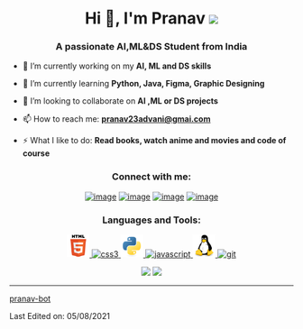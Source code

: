 <h1 align="center">Hi 👋, I'm Pranav <img height="40" src="https://emoji.gg/assets/emoji/7333-parrotdance.gif"></h1>
<h3 align="center">A passionate AI,ML&DS Student from India</h3>

- 🔭 I’m currently working on my **AI, ML and DS skills**

- 🌱 I’m currently learning **Python, Java, Figma, Graphic Designing**

- 👯 I’m looking to collaborate on **AI ,ML or DS projects**

- 📫 How to reach me: **pranav23advani@gmai.com**

- ⚡ What I like to do: **Read books, watch anime and movies and code of course**

<h3 align="center">Connect with me:</h3>
<div align="center">

[![image](https://img.shields.io/badge/LinkedIn-0077B5?style=for-the-badge&logo=linkedin&logoColor=white)](https://www.linkedin.com/in/lauro_brant-1/)
[![image](https://img.shields.io/badge/Instagram-E4405F?style=for-the-badge&logo=instagram&logoColor=white)](https://www.instagram.com/pranavadvani2003/)
[![image](https://img.shields.io/badge/Twitter-1DA1F2?style=for-the-badge&logo=twitter&logoColor=white)](https://twitter.com/PranavAdvani3)
[![image](https://img.shields.io/badge/Gmail-D14836?style=for-the-badge&logo=gmail&logoColor=white)](mailto:produtor.pranav23advani@gmail.com)
  
</div>

<h3 align="center">Languages and Tools:</h3>

<p align="center"> 
  <a href="https://scikit-learn.org/stable/index.html" target="_blank"> 
    <img src="https://raw.githubusercontent.com/devicons/devicon/master/icons/html5/html5-original-wordmark.svg" alt="html5" width="40" height="40"/> 
  </a>
  <a href="https://www.w3schools.com/css/" target="_blank"> 
    <img src="https://cdn.jsdelivr.net/gh/devicons/devicon@v2.15.1/devicon.min.css" alt="css3" width="40" height="40"/> 
  </a> 
  <a href="https://www.python.org" target="_blank"> 
    <img src="https://raw.githubusercontent.com/devicons/devicon/master/icons/python/python-original.svg" alt="python" width="40" height="40"/> 
  </a>  
  <a href="https://developer.mozilla.org/en-US/docs/Web/JavaScript" target="_blank"> 
    <img src="https://cdn.jsdelivr.net/gh/devicons/devicon@v2.15.1/devicon.min.css" alt="javascript" width="40" height="40"/> 
  </a> 
  <a href="https://www.linux.org/" target="_blank"> 
    <img src="https://raw.githubusercontent.com/devicons/devicon/master/icons/linux/linux-original.svg" alt="linux" width="40" height="40"/> 
  </a> 
  <a href="https://git-scm.com/" target="_blank"> 
    <img src="https://www.vectorlogo.zone/logos/git-scm/git-scm-icon.svg" alt="git" width="40" height="40"/> 
  </a>
</p>

<p align= "center">
  <img height= "150" src="https://github-readme-stats.vercel.app/api?username=pranav-bot&theme=react&show_icons=true&include_all_commits=true" />
  <img height= "150" src="https://github-readme-stats.vercel.app/api/top-langs/?username=pranav-bot&theme=react&layout=compact" />
</p>

------

[pranav-bot](https://github.com/pranav-bot)

Last Edited on: 05/08/2021
